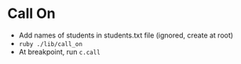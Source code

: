 # Call On

- Add names of students in students.txt file (ignored, create at root)
- `ruby ./lib/call_on`
- At breakpoint, run `c.call`